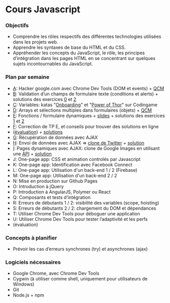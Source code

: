 # Cours Javascript

### Objectifs

- Comprendre les rôles respectifs des différentes technologies utilisées dans les projets web.
- Apprendre les syntaxes de base du HTML et du CSS.
- Appréhender les concepts du JavaScript, le rôle, les principes d’intégration dans les pages HTML en se concentrant sur quelques sujets incontournables du JavaScript.

### Plan par semaine

- [A](A.md): Hacker google.com avec Chrome Dev Tools (DOM et events) + [QCM](A-QCM.md)
- [B](B.md): Validation d’un champs de formulaire texte (conditions et alerts) + solutions des exercices [0](https://github.com/adrienjoly/correct-tp-b/tree/master/JS-B-0) et [2](https://github.com/adrienjoly/correct-tp-b/tree/master/JS-B-2)
- [C](A-recap.md): Variables: katas "[Onboarding](https://www.codingame.com/games/puzzles/43)" et "[Power of Thor](https://www.codingame.com/games/puzzles/4)" sur Codingame
- [D](D-recap.md): Arrays et sélections multiples dans formulaires (objets) + [QCM](D-QCM.md)
- [E](E.md): Fonctions / formulaire dynamiques + [slides](http://adrienjoly.com/cours-javascript/E-slides.html) + solutions des exercices [1](https://github.com/adrienjoly/correct-tp-e/blob/master/ex-1/index.html) et [2](https://github.com/adrienjoly/correct-tp-e/blob/master/ex-2/index.html)
- [F](http://adrienjoly.com/cours-javascript/F-slides.html): Correction de TP E, et conseils pour trouver des solutions en ligne
- ([évaluation](https://js-partiel-1.herokuapp.com/)) + [solutions](https://github.com/adrienjoly/js-partiel-1-correct/tree/master/solutions)
- [G](http://adrienjoly.com/cours-javascript/G-slides.html): Récupération de données avec AJAX
- [H](http://adrienjoly.com/cours-javascript/H-slides.html): Envoi de données avec AJAX => [clone de Twitter](https://github.com/adrienjoly/js-ajax-twitter) + [solution](https://github.com/adrienjoly/js-ajax-twitter/blob/master/public/index-ajax.html)
- [I](http://adrienjoly.com/cours-javascript/I-slides.html): Pages dynamiques avec AJAX: clone de Google Images en utilisant une [API](https://github.com/adrienjoly/js-ajax-pinterest) + [solution](https://github.com/adrienjoly/js-ajax-pinterest/blob/master/public/client.html)
- J: One-page app: CSS et animation controlés par Javascript
- K: One-page app: Identification avec Facebook Connect
- L: One-page app: Utilisation d'un back-end 1 / 2 (Firebase)
- M: One-page app: Utilisation d'un back-end 2 / 2
- N: Mise en production sur Github Pages
- O: Introduction à jQuery
- P: Introduction à AngularJS, Polymer ou React
- Q: Composants et tests d’intégration
- R: Erreurs de débutants 1 / 2: visibilité des variables (scope, hoisting)
- S: Erreurs de débutants 2 / 2: chargement du DOM et dépendances
- T: Utiliser Chrome Dev Tools pour déboguer une application
- U: Utiliser Chrome Dev Tools pour tester l’adaptivité et les perfs
- (évaluation)

### Concepts à planifier

- Prévoir les cas d’erreurs synchrones (try) et asynchrones (ajax)

### Logiciels nécessaires

- Google Chrome, avec Chrome Dev Tools
- Cygwin (à utiliser comme shell, uniquement pour utilisateurs de Windows)
- Git
- Node.js + npm
